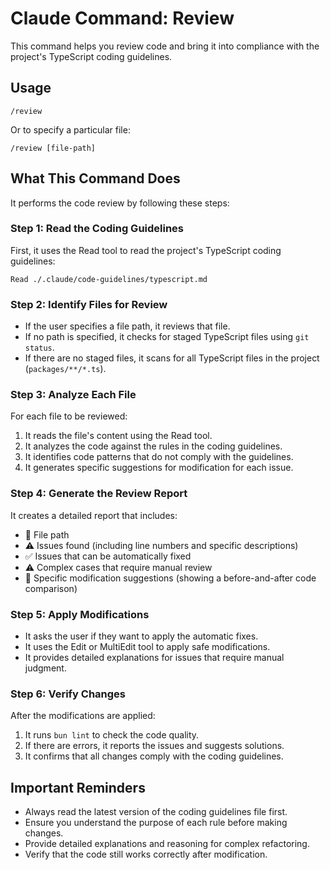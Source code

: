 # Claude Command: Review

This command helps you review code and bring it into compliance with the project's TypeScript coding guidelines.

## Usage

```
/review
```

Or to specify a particular file:
```
/review [file-path]
```

## What This Command Does

It performs the code review by following these steps:

### Step 1: Read the Coding Guidelines
First, it uses the Read tool to read the project's TypeScript coding guidelines:

```
Read ./.claude/code-guidelines/typescript.md
```

### Step 2: Identify Files for Review
- If the user specifies a file path, it reviews that file.
- If no path is specified, it checks for staged TypeScript files using `git status`.
- If there are no staged files, it scans for all TypeScript files in the project (`packages/**/*.ts`).

### Step 3: Analyze Each File
For each file to be reviewed:
1. It reads the file's content using the Read tool.
2. It analyzes the code against the rules in the coding guidelines.
3. It identifies code patterns that do not comply with the guidelines.
4. It generates specific suggestions for modification for each issue.

### Step 4: Generate the Review Report
It creates a detailed report that includes:
- 📁 File path
- ⚠️ Issues found (including line numbers and specific descriptions)
- ✅ Issues that can be automatically fixed
- ⚠️ Complex cases that require manual review
- 🔧 Specific modification suggestions (showing a before-and-after code comparison)

### Step 5: Apply Modifications
- It asks the user if they want to apply the automatic fixes.
- It uses the Edit or MultiEdit tool to apply safe modifications.
- It provides detailed explanations for issues that require manual judgment.

### Step 6: Verify Changes
After the modifications are applied:
1. It runs `bun lint` to check the code quality.
2. If there are errors, it reports the issues and suggests solutions.
3. It confirms that all changes comply with the coding guidelines.

## Important Reminders

- Always read the latest version of the coding guidelines file first.
- Ensure you understand the purpose of each rule before making changes.
- Provide detailed explanations and reasoning for complex refactoring.
- Verify that the code still works correctly after modification.
